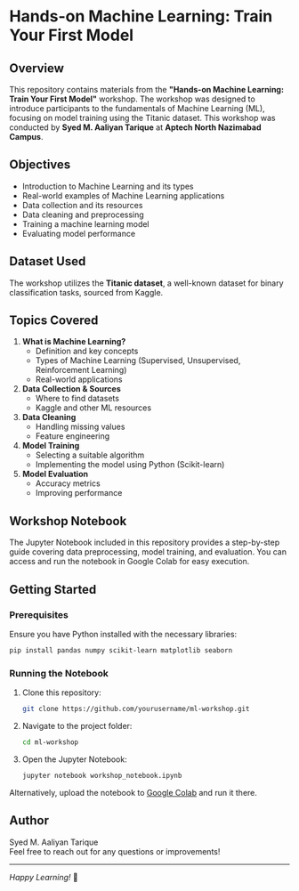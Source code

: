 # Hands-on Machine Learning: Train Your First Model

## Overview
This repository contains materials from the **"Hands-on Machine Learning: Train Your First Model"** workshop. The workshop was designed to introduce participants to the fundamentals of Machine Learning (ML), focusing on model training using the Titanic dataset. This workshop was conducted by **Syed M. Aaliyan Tarique** at **Aptech North Nazimabad Campus**.

## Objectives
- Introduction to Machine Learning and its types
- Real-world examples of Machine Learning applications
- Data collection and its resources
- Data cleaning and preprocessing
- Training a machine learning model
- Evaluating model performance

## Dataset Used
The workshop utilizes the **Titanic dataset**, a well-known dataset for binary classification tasks, sourced from Kaggle.

## Topics Covered
1. **What is Machine Learning?**  
   - Definition and key concepts  
   - Types of Machine Learning (Supervised, Unsupervised, Reinforcement Learning)  
   - Real-world applications
2. **Data Collection & Sources**  
   - Where to find datasets  
   - Kaggle and other ML resources
3. **Data Cleaning**  
   - Handling missing values  
   - Feature engineering
4. **Model Training**  
   - Selecting a suitable algorithm  
   - Implementing the model using Python (Scikit-learn)
5. **Model Evaluation**  
   - Accuracy metrics  
   - Improving performance

## Workshop Notebook
The Jupyter Notebook included in this repository provides a step-by-step guide covering data preprocessing, model training, and evaluation. You can access and run the notebook in Google Colab for easy execution.

## Getting Started
### Prerequisites
Ensure you have Python installed with the necessary libraries:
```bash
pip install pandas numpy scikit-learn matplotlib seaborn
```

### Running the Notebook
1. Clone this repository:
   ```bash
   git clone https://github.com/yourusername/ml-workshop.git
   ```
2. Navigate to the project folder:
   ```bash
   cd ml-workshop
   ```
3. Open the Jupyter Notebook:
   ```bash
   jupyter notebook workshop_notebook.ipynb
   ```

Alternatively, upload the notebook to [Google Colab](https://colab.research.google.com/) and run it there.

## Author
Syed M. Aaliyan Tarique  
Feel free to reach out for any questions or improvements!

---
*Happy Learning!* 🚀

